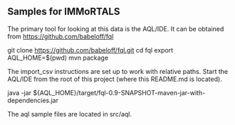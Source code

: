 ## Samples for IMMoRTALS

The primary tool for looking at this data is the AQL/IDE.
It can be obtained from https://github.com/babeloff/fql

  git clone https://github.com/babeloff/fql.git
  cd fql
  export AQL_HOME=$(pwd)
  mvn package

The import_csv instructions are set up to work with relative paths.
Start the AQL/IDE from the root of this project (where this README.md is located).

  java -jar ${AQL_HOME}/target/fql-0.9-SNAPSHOT-maven-jar-with-dependencies.jar

The aql sample files are located in src/aql.
